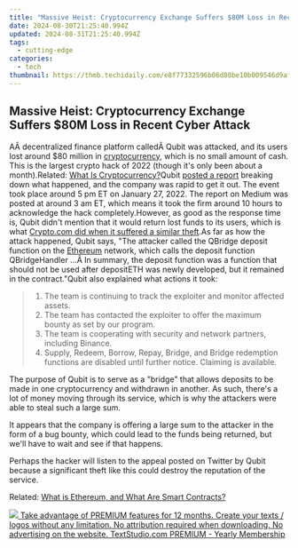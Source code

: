 ```yaml
---
title: "Massive Heist: Cryptocurrency Exchange Suffers $80M Loss in Recent Cyber Attack"
date: 2024-08-30T21:25:40.994Z
updated: 2024-08-31T21:25:40.994Z
tags:
  - cutting-edge
categories:
  - tech
thumbnail: https://thmb.techidaily.com/e8f77332596b06d80be10b009546d9afcd6b6620d96ed7540da7295451e16db4.jpg
---
```


## Massive Heist: Cryptocurrency Exchange Suffers $80M Loss in Recent Cyber Attack

AÂ decentralized finance platform calledÂ Qubit was attacked, and its users lost around $80 million in [cryptocurrency](https://sim-unlock.techidaily.com/in-2024-top-11-free-apps-to-check-imei-on-itel-p40plus-phones-by-drfone-android/), which is no small amount of cash. This is the largest crypto hack of 2022 (though it's only been about a month).Related: [What Is Cryptocurrency?](https://sim-unlock.techidaily.com/in-2024-top-11-free-apps-to-check-imei-on-itel-p40plus-phones-by-drfone-android/)Qubit [posted a report](https://medium.com/@QubitFin/protocol-exploit-report-305c34540fa3) breaking down what happened, and the company was rapid to get it out. The event took place around 5 pm ET on January 27, 2022\. The report on Medium was posted at around 3 am ET, which means it took the firm around 10 hours to acknowledge the hack completely.However, as good as the response time is, Qubit didn't mention that it would return lost funds to its users, which is what [Crypto.com did when it suffered a similar theft](https://fox-http.techidaily.com/new-essential-top-5-iphone-podcast-aggregators-for-2024/).As far as how the attack happened, Qubit says, "The attacker called the QBridge deposit function on the [Ethereum](https://extra-information.techidaily.com/in-2024-automated-opener-your-srt-files-windows-and-mac/) network, which calls the deposit function QBridgeHandler ...Â In summary, the deposit function was a function that should not be used after depositETH was newly developed, but it remained in the contract."Qubit also explained what actions it took:

> 1. The team is continuing to track the exploiter and monitor affected assets.
> 2. The team has contacted the exploiter to offer the maximum bounty as set by our program.
> 3. The team is cooperating with security and network partners, including Binance.
> 4. Supply, Redeem, Borrow, Repay, Bridge, and Bridge redemption functions are disabled until further notice. Claiming is available.

 The purpose of Qubit is to serve as a "bridge" that allows deposits to be made in one cryptocurrency and withdrawn in another. As such, there's a lot of money moving through its service, which is why the attackers were able to steal such a large sum.

 It appears that the company is offering a large sum to the attacker in the form of a bug bounty, which could lead to the funds being returned, but we'll have to wait and see if that happens.

 Perhaps the hacker will listen to the appeal posted on Twitter by Qubit because a significant theft like this could destroy the reputation of the service.

Related: [What is Ethereum, and What Are Smart Contracts?](https://extra-information.techidaily.com/in-2024-automated-opener-your-srt-files-windows-and-mac/)

<ins class="adsbygoogle"
     style="display:block"
     data-ad-format="autorelaxed"
     data-ad-client="ca-pub-7571918770474297"
     data-ad-slot="1223367746"></ins>



<ins class="adsbygoogle"
     style="display:block"
     data-ad-client="ca-pub-7571918770474297"
     data-ad-slot="8358498916"
     data-ad-format="auto"
     data-full-width-responsive="true"></ins>



<!-- affiliate ads begin -->
<a href="https://secure.textstudio.com/order/checkout.php?PRODS=35633309&QTY=1&AFFILIATE=108875&CART=1"> <img src="https://secure.avangate.com/images/merchant/d6eb8222c9718486bdabce8b897380f7/products/3_premium-icon.png" border="0"> Take advantage of PREMIUM features for 12 months. 
Create your texts / logos without any limitation. 
No attribution required when downloading. 
No advertising on the website. 
 TextStudio.com  PREMIUM - Yearly Membership</a>
<!-- affiliate ads end -->
